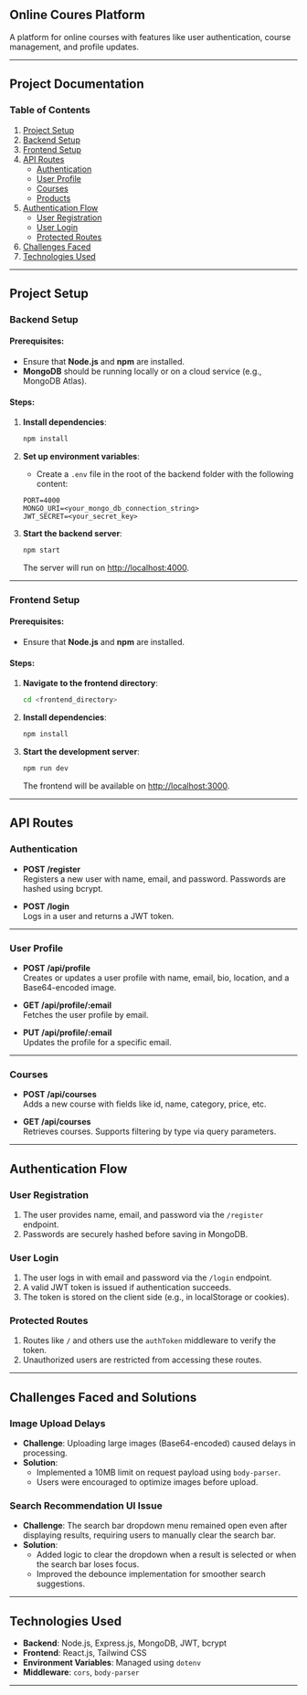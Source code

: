 ## Online Coures Platform

A platform for online courses with features like user authentication, course management, and profile updates.

---

## Project Documentation

### Table of Contents
1. [Project Setup](#project-setup)
2. [Backend Setup](#backend-setup)
3. [Frontend Setup](#frontend-setup)
4. [API Routes](#api-routes)
    - [Authentication](#authentication)
    - [User Profile](#user-profile)
    - [Courses](#courses)
    - [Products](#products)
5. [Authentication Flow](#authentication-flow)
    - [User Registration](#user-registration)
    - [User Login](#user-login)
    - [Protected Routes](#protected-routes)
6. [Challenges Faced](#challenges-faced-and-solutions)
7. [Technologies Used](#technologies-used)

---

## Project Setup

### Backend Setup

#### Prerequisites:
- Ensure that **Node.js** and **npm** are installed.
- **MongoDB** should be running locally or on a cloud service (e.g., MongoDB Atlas).

#### Steps:
1. **Install dependencies**:
    ```bash
    npm install
    ```

2. **Set up environment variables**:
    - Create a `.env` file in the root of the backend folder with the following content:
    ```env
    PORT=4000
    MONGO_URI=<your_mongo_db_connection_string>
    JWT_SECRET=<your_secret_key>
    ```

3. **Start the backend server**:
    ```bash
    npm start
    ```
    The server will run on [http://localhost:4000](http://localhost:4000).

---

### Frontend Setup

#### Prerequisites:
- Ensure that **Node.js** and **npm** are installed.

#### Steps:
1. **Navigate to the frontend directory**:
    ```bash
    cd <frontend_directory>
    ```

2. **Install dependencies**:
    ```bash
    npm install
    ```

3. **Start the development server**:
    ```bash
    npm run dev
    ```
    The frontend will be available on [http://localhost:3000](http://localhost:3000).

---

## API Routes

### Authentication

- **POST /register**  
  Registers a new user with name, email, and password. Passwords are hashed using bcrypt.

- **POST /login**  
  Logs in a user and returns a JWT token.

---

### User Profile

- **POST /api/profile**  
  Creates or updates a user profile with name, email, bio, location, and a Base64-encoded image.

- **GET /api/profile/:email**  
  Fetches the user profile by email.

- **PUT /api/profile/:email**  
  Updates the profile for a specific email.

---

### Courses

- **POST /api/courses**  
  Adds a new course with fields like id, name, category, price, etc.

- **GET /api/courses**  
  Retrieves courses. Supports filtering by type via query parameters.

---


## Authentication Flow

### User Registration
1. The user provides name, email, and password via the `/register` endpoint.
2. Passwords are securely hashed before saving in MongoDB.

### User Login
1. The user logs in with email and password via the `/login` endpoint.
2. A valid JWT token is issued if authentication succeeds.
3. The token is stored on the client side (e.g., in localStorage or cookies).

### Protected Routes
1. Routes like `/` and others use the `authToken` middleware to verify the token.
2. Unauthorized users are restricted from accessing these routes.

---

## Challenges Faced and Solutions

### Image Upload Delays
- **Challenge**: Uploading large images (Base64-encoded) caused delays in processing.
- **Solution**:
    - Implemented a 10MB limit on request payload using `body-parser`.
    - Users were encouraged to optimize images before upload.

### Search Recommendation UI Issue
- **Challenge**: The search bar dropdown menu remained open even after displaying results, requiring users to manually clear the search bar.
- **Solution**:
    - Added logic to clear the dropdown when a result is selected or when the search bar loses focus.
    - Improved the debounce implementation for smoother search suggestions.

---

## Technologies Used

- **Backend**: Node.js, Express.js, MongoDB, JWT, bcrypt
- **Frontend**: React.js, Tailwind CSS
- **Environment Variables**: Managed using `dotenv`
- **Middleware**: `cors`, `body-parser`

---
